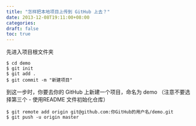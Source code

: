 ```yaml
---
title: "怎样把本地项目上传到 GitHub 上去？"
date: 2013-12-08T19:11:00+08:00
categories: 
draft: false
toc: true
---
```


先进入项目根文件夹 
    
    
    $ cd demo
    $ git init
    $ git add .
    $ git commit -m "新建项目"

到这一步时，你要去你的 GitHub 上新建一个项目，命名为 demo （注意不要选择第三个 - 使用README 文件初始化仓库） 
    
    
    $ git remote add origin git@github.com:你GitHub的用户名/demo.git
    $ git push -u origin master